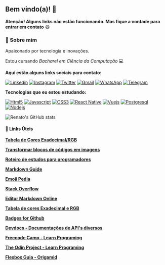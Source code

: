 ## Bem vindo(a)! 👋

**Atenção! Alguns links não estão funcionando. Mas fique a vontade para entrar em contato** 😄

### 🚀 Sobre mim
Apaixonado por tecnologia e inovações. 

Estou cursando _Bacharel em Ciência da Computação_ 💻 

**Aqui estão alguns links sociais para contato:**

[![Linkedin](https://img.shields.io/badge/LinkedIn-0077B5?style=for-the-badge&logo=linkedin&logoColor=white)](https://www.linkedin.com/in/dequeirozmarcondes/)
[![Instagram](https://img.shields.io/badge/Instagram-E4405F?style=for-the-badge&logo=instagram&logoColor=white)](https://www.instagram.com/dequeirozmarcondes/)
[![Twitter](https://img.shields.io/badge/Twitter-1DA1F2?style=for-the-badge&logo=twitter&logoColor=white)](https://twitter.com/dequeirozmarcon)
[![Gmail](https://img.shields.io/badge/Gmail-D14836?style=for-the-badge&logo=gmail&logoColor=white)](https://dequeirozmarcondes@gmail.com)
[![WhatsApp](https://img.shields.io/badge/WhatsApp-25D366?style=for-the-badge&logo=whatsapp&logoColor=white)](https://wa.me/5565992583869)
[![Telegram](https://img.shields.io/badge/Telegram-2CA5E0?style=for-the-badge&logo=telegram&logoColor=white)](https://t.me/dequeirozmarcondes)

**Tecnologias que eu estou estudando:**
    
[![Html5](https://img.shields.io/badge/HTML5-E34F26?style=for-the-badge&logo=html5&logoColor=white)](https://www.linkedin.com/in/dequeirozmarcondes/)
[![Javascript](https://img.shields.io/badge/JavaScript-F7DF1E?style=for-the-badge&logo=javascript&logoColor=black)](https://www.linkedin.com/in/dequeirozmarcondes/)
[![CSS3](https://img.shields.io/badge/CSS3-1572B6?style=for-the-badge&logo=css3&logoColor=white)](https://www.linkedin.com/in/dequeirozmarcondes/)
[![React Native](https://img.shields.io/badge/React_Native-20232A?style=for-the-badge&logo=react&logoColor=61DAFB)](https://www.linkedin.com/in/dequeirozmarcondes/)
[![Vuejs](https://img.shields.io/badge/Vue.js-35495E?style=for-the-badge&logo=vue.js&logoColor=4FC08D)](https://www.linkedin.com/in/dequeirozmarcondes/)
[![Postgresql](https://img.shields.io/badge/PostgreSQL-316192?style=for-the-badge&logo=postgresql&logoColor=white)](https://www.linkedin.com/in/dequeirozmarcondes/)
[![Nodejs](https://img.shields.io/badge/Node.js-43853D?style=for-the-badge&logo=node.js&logoColor=white)](https://www.linkedin.com/in/dequeirozmarcondes/)

![Renato's GitHub stats](https://github-readme-stats.vercel.app/api?username=dequeirozmarcondes&show_icons=true&theme=cobalt)

#### 🔗 Links Úteis

**[Tabela de Cores Exadecimal/RGB](https://erikasarti.com/html/tabela-cores)**

**[Transformar blocos de códigos em imagens](https://www.ray.so/)**

**[Roteiro de estudos para programadores](https://roadmap.sh/)**

**[Markdown Guide](https://www.markdownguide.org/)**

**[Emoji Pedia](https://emojipedia.org/)**

**[Stack Overflow](https://stackoverflow.com)**

**[Editor Markdown Online](https://readme.so/pt)**

**[Tabela de cores Exadecimal e RGB](https://erikasarti.com/html/tabela-cores)**

**[Badges for Github](https://dev.to/envoy_/150-badges-for-github-pnk)**

**[Devdocs - Documentações de API's diversos](https://devdocs.io/)**

**[Freecode Camp - Learn Programing](https://www.freecodecamp.org/)**

**[The Odin Project - Learn Programing](https://www.theodinproject.com)**

**[Flexbox Guia - Origamid](https://www.origamid.com/projetos/flexbox-guia-completo/)**

